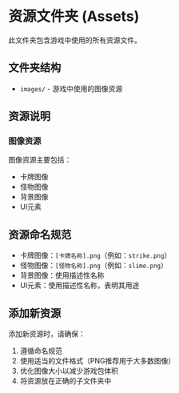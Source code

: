 # 资源文件夹 (Assets)

此文件夹包含游戏中使用的所有资源文件。

## 文件夹结构

- `images/` - 游戏中使用的图像资源

## 资源说明

### 图像资源

图像资源主要包括：
- 卡牌图像
- 怪物图像
- 背景图像
- UI元素

## 资源命名规范

- 卡牌图像：`[卡牌名称].png`（例如：`strike.png`）
- 怪物图像：`[怪物名称].png`（例如：`slime.png`）
- 背景图像：使用描述性名称
- UI元素：使用描述性名称，表明其用途

## 添加新资源

添加新资源时，请确保：
1. 遵循命名规范
2. 使用适当的文件格式（PNG推荐用于大多数图像）
3. 优化图像大小以减少游戏包体积
4. 将资源放在正确的子文件夹中